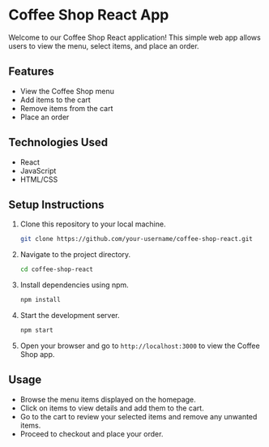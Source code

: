 # Coffee Shop React App

Welcome to our Coffee Shop React application! This simple web app allows users to view the menu, select items, and place an order.

## Features

- View the Coffee Shop menu
- Add items to the cart
- Remove items from the cart
- Place an order

## Technologies Used

- React
- JavaScript
- HTML/CSS

## Setup Instructions

1. Clone this repository to your local machine.

    ```bash
    git clone https://github.com/your-username/coffee-shop-react.git
    ```

2. Navigate to the project directory.

    ```bash
    cd coffee-shop-react
    ```

3. Install dependencies using npm.

    ```bash
    npm install
    ```

4. Start the development server.

    ```bash
    npm start
    ```

5. Open your browser and go to `http://localhost:3000` to view the Coffee Shop app.

## Usage

- Browse the menu items displayed on the homepage.
- Click on items to view details and add them to the cart.
- Go to the cart to review your selected items and remove any unwanted items.
- Proceed to checkout and place your order.
